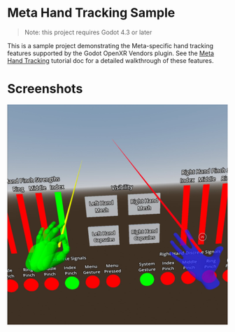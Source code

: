 # Meta Hand Tracking Sample

> Note: this project requires Godot 4.3 or later

This is a sample project demonstrating the Meta-specific hand tracking features supported by the Godot OpenXR Vendors plugin.
See the [Meta Hand Tracking](https://godotvr.github.io/godot_openxr_vendors/manual/meta/hand_tracking.html) tutorial doc for
a detailed walkthrough of these features.

# Screenshots

![Screenshot](screenshots/meta_hand_tracking_screenshot_01.png)
